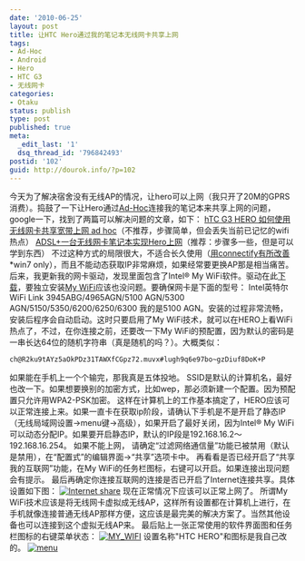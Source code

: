 ```yaml
---
date: '2010-06-25'
layout: post
title: 让HTC Hero通过我的笔记本无线网卡共享上网
tags:
- Ad-Hoc
- Android
- Hero
- HTC G3
- 无线网卡
categories:
- Otaku
status: publish
type: post
published: true
meta:
  _edit_last: '1'
  dsq_thread_id: '796842493'
postid: '102'
guid: http://dourok.info/?p=102
---
```

今天为了解决宿舍没有无线AP的情况，让hero可以上网（我只开了20M的GPRS消费）。捣鼓了一下让Hero通过[Ad-Hoc](http://en.wikipedia.org/wiki/Ad_hoc)连接我的笔记本来共享上网的问题，google一下，找到了两篇可以解决问题的文章，如下：
[hTC G3 HERO 如何使用无线网卡共享宽带上网 ad
hoc](http://blog.sina.com.cn/s/blog_617b01db0100foqh.html)（不推荐，步骤简单，但会丢失当前已记忆的wifi热点）
[ADSL+一台无线网卡笔记本实现Hero上网](http://sean.huanglijiang.com/article.asp?id=217)（推荐：步骤多一些，但是可以学到东西）
不过这种方式的局限很大，不适合长久使用（[用connectify有所改善](http://www.haoxiaoru.info/archives/25)\*win7
only），而且不能动态获取IP非常麻烦，如果经常要更换AP那是相当痛苦。后来，我更新我的网卡驱动，发现里面包含了Intel®
My
WiFi软件。驱动在此[下载](http://drivers.mydrivers.com/drivers/368-147322-Intel-WiFi-Link-3945ABG-4965AGN-5100-AGN/)，要独立安装[My
WiFi](http://www.google.com.hk/search?hl=zh-CN&source=hp&q=%E8%8B%B1%E7%89%B9%E5%B0%94+My+wifi&aq=f&aqi=&aql=&oq=&gs_rfai=)应该也没问题。要确保网卡是下面的型号：
Intel英特尔WiFi Link 3945ABG/4965AGN/5100 AGN/5300
AGN/5150/5350/6200/6250/6300 我的是5100
AGN。安装的过程非常流畅，安装后程序会自动启动。这时只要启用了My
WiFi技术，就可以在HERO上看WiFi热点了，不过，在你连接之前，还要改一下My
WiFi的预配置，因为默认的密码是一串长达64位的随机字符串（真是随机的吗？）。大概类似：

    ch@R2ku9tAYz5aOkPDz31TAWXfCGpz72.muvx#lugh9q6e97bo~gzDiuf8DoK+P

如果能在手机上一个个输完，那我真是五体投地。
SSID是默认的计算机名，最好也改一下。如果想要换别的加密方式，比如wep，那必须新建一个配置。因为预配置只允许用WPA2-PSK加密。
这样在计算机上的工作基本搞定了，HERO应该可以正常连接上来。如果一直卡在获取ip阶段，请确认下手机是不是开启了静态IP（无线局域网设置-\>menu键-\>高级），如果开启了最好关闭，因为Intel®
My
WiFi可以动态分配IP。如果要开启静态IP，默认的IP段是192.168.16.2～192.168.16.254。
如果不能上网，
请确定“过滤网络通信量”功能已被禁用（默认是禁用），在“配置式”的编辑界面-\>“共享”选项卡中。
再看看是否已经开启了“共享我的互联网”功能，在My
WiFi的任务栏图标，右键可以开启。如果连接出现问题会有提示。
最后再确定你连接互联网的连接是否已开启了Internet连接共享。具体设置如下图：
[![](http://dourok.info/wp-content/uploads/2010/06/Internet-share.jpg "Internet share")](http://dourok.info/wp-content/uploads/2010/06/Internet-share.jpg)
现在正常情况下应该可以正常上网了。 所谓My
WiFi技术应该是将无线网卡虚拟成无线AP，这样所有设置都在计算机上进行，在手机就像连接普通无线AP那样方便，这应该是最完美的解决方案了。当然其他设备也可以连接到这个虚拟无线AP来。
最后贴上一张正常使用的软件界面图和任务栏图标的右键菜单状态：
[![](http://dourok.info/wp-content/uploads/2010/06/MY_WIFI.jpg "MY_WIFI")](http://dourok.info/wp-content/uploads/2010/06/MY_WIFI.jpg)
设置名称"HTC HERO"和图标是我自己改的。
[![](http://dourok.info/wp-content/uploads/2010/06/menu.jpg "menu")](http://dourok.info/wp-content/uploads/2010/06/menu.jpg)
